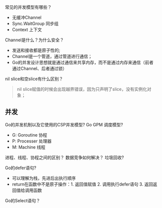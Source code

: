 常见的并发模型有哪些？
- 无缓冲Channel
- Sync.WaitGroup 同步组
- Context 上下文

Channel是什么？为什么安全？
- 发送和接收都是原子性的;
- Channel是一个管道，通过管道进行通信；
- Go的并发设计思想就是通过通信来共享内存，而不是通过内存来通信（前者通过Channel、后者通过锁）

nil slice和空slice有什么区别？
> nil slice赋值的时候会出现越界错误，因为只声明了slice，没有实例化对象；

## 并发
Go的并发机制以及它使用的CSP并发模型?
Go GPM 调度模型?
- G: Goroutine 协程
- P: Processer 处理器
- M: Machine 线程

进程、线程、协程之间的区别？
数据竞争如何解决？
垃圾回收?

Go的defer语句?
- 可以理解为栈，先进后出执行顺序
- return在函数中不是原子操作：1. 返回值赋值 2. 调用执行defer语句 3. 返回返回值给调用函数

Go的Select语句？ 
